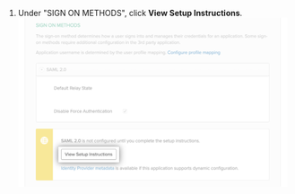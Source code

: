 1. Under "SIGN ON METHODS", click **View Setup Instructions**. !["View Setup Instructions" button in Okta application's "Sign On" tab](/assets/images/help/saml/okta-view-setup-instructions.png)